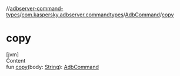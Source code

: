 //[adbserver-command-types](../../index.md)/[com.kaspersky.adbserver.commandtypes](../index.md)/[AdbCommand](index.md)/[copy](copy.md)



# copy  
[jvm]  
Content  
fun [copy](copy.md)(body: [String](https://kotlinlang.org/api/latest/jvm/stdlib/kotlin/-string/index.html)): [AdbCommand](index.md)  



